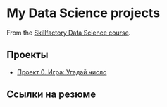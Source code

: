 # My Data Science projects

From the [Skillfactory Data Science course](https://skillfactory.ru/data-scientist).

## Проекты

* [Проект 0. Игра: Угадай число](https://github.com/leggionoid/sf_data_science/tree/main/project_0)

## Ссылки на резюме